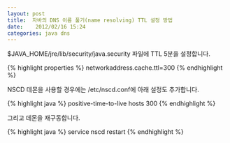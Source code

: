 ```yaml
---
layout: post
title:  자바의 DNS 이름 풀기(name resolving) TTL 설정 방법
date:    2012/02/16 15:24
categories: java dns
---
```

$JAVA_HOME/jre/lib/security/java.security 파일에 TTL 5분을 설정합니다.

{% highlight properties %}
networkaddress.cache.ttl=300
{% endhighlight %}

NSCD 데몬을 사용할 경우에는 /etc/nscd.conf에 아래 설정도 추가합니다.

{% highlight java %}
positive-time-to-live hosts 300
{% endhighlight %}

그리고 데몬을 재구동합니다.

{% highlight java %}
service nscd restart
{% endhighlight %}
